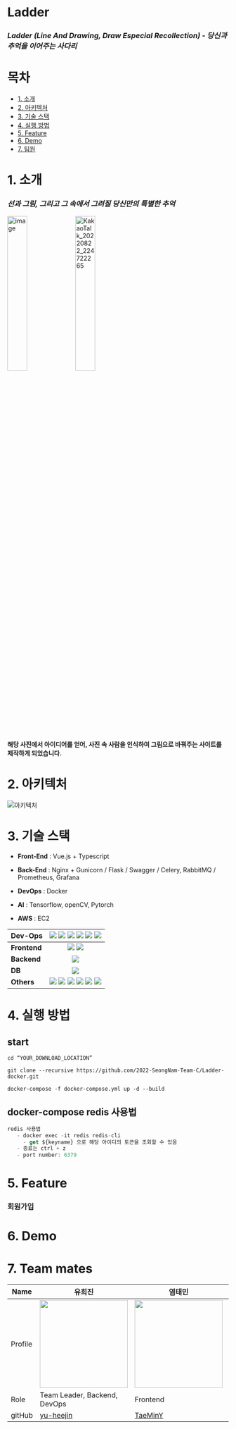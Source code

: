 # Ladder
### *Ladder (Line And Drawing, Draw Especial Recollection) - 당신과 추억을 이어주는 사다리*



# 목차
- [1. 소개](#1-소개)
- [2. 아키텍처](#2-아키텍처)
- [3. 기술 스택](#3-기술-스택)
- [4. 실행 방법](#4-실행-방법)
- [5. Feature](#5-Feature)
- [6. Demo](#6-Demo)
- [7. 팀원](#7-팀원)



# 1. 소개

### *선과 그림, 그리고 그 속에서 그려질 당신만의 특별한 추억*
 <img width="30%" height ="30%" alt="image" src="https://user-images.githubusercontent.com/112270652/193220867-ba97fca5-72d2-46d7-8bf3-2d48b1191408.jpg"> <img width="30%" height ="30%" alt="KakaoTalk_20220822_224722265" src="https://user-images.githubusercontent.com/112270652/193220179-c2b290ce-0d2d-486a-b8c3-d11fa8439203.png">

#### 해당 사진에서 아이디어를 얻어, 사진 속 사람을 인식하여 그림으로 바꿔주는 사이트를 제작하게 되었습니다.

# 2. 아키텍처
![아키텍처](https://user-images.githubusercontent.com/112270652/193219756-00b23a79-14d8-4af4-a492-8abcc38433e0.png)

# 3. 기술 스택
- <b>Front-End</b> : Vue.js + Typescript

- <b>Back-End</b> : Nginx + Gunicorn / Flask / Swagger / Celery, RabbitMQ / Prometheus, Grafana

- <b>DevOps</b> :  Docker

- <b>AI</b> : Tensorflow, openCV, Pytorch

- <b>AWS</b> : EC2

| **Dev-Ops**    |<img src="https://img.shields.io/badge/Docker-2496ED?style=for-the-badge&logo=Docker&logoColor=black"> <img src="https://img.shields.io/badge/NGINX-009639?style=for-the-badge&logo=NGINX&logoColor=black"> <img src="https://img.shields.io/badge/Amazon S3-569A31?style=for-the-badge&logo=amazon%20s3&logoColor=black"> <img src="https://img.shields.io/badge/Amazon EC2-FF9900?style=for-the-badge&logo=amazon%20ec2&logoColor=black"> <img src="https://img.shields.io/badge/Prometheus-E6522C?style=for-the-badge&logo=Prometheus&logoColor=black"> <img src="https://img.shields.io/badge/Grafana-F46800?style=for-the-badge&logo=grafana&logoColor=black">                                                  |
| -------------- | :-------------------------------------------------------------------------------------------------------------------------------------------------------------------------------------------------------------------------------------------------------------------------------------------------------------------------------------------------------------------------------------------------------------------------------------------------------------------------------------------------------------------------------------------------------------------------------------------------------------------------------------------------------------: |
| **Frontend**   | <img src="https://img.shields.io/badge/Vue.js-4FC08D?style=for-the-badge&logo=Vue.js&logoColor=white"> <img src="https://img.shields.io/badge/TypeScript-3178C6?style=for-the-badge&logo=TypeScript&logoColor=black"> |
| **Backend**    |   <img src="https://img.shields.io/badge/Gunicorn-499848?style=for-the-badge&logo=Gunicorn&logoColor=black">        |
| **DB**         |                                                                                                                                                                                                                                                                              <img src="https://img.shields.io/badge/MySQL-4479A1?style=for-the-badge&logo=MySQL&logoColor=black">                                                |
| **Others**     |                                                            <img src="https://img.shields.io/badge/GitHub-100000?style=for-the-badge&logo=github&logoColor=white"> <img src="https://img.shields.io/badge/GitKraken-179287?style=for-the-badge&logo=GitKraken&logoColor=black"> <img src="https://img.shields.io/badge/swagger-85EA2D?style=for-the-badge&logo=swagger&logoColor=black">  <img src="https://img.shields.io/badge/Postman-FF6C37?style=for-the-badge&logo=postman&logoColor=white"> <img src="https://img.shields.io/badge/Slack-4A154B?style=for-the-badge&logo=slack&logoColor=white"> <img src="https://img.shields.io/badge/Notion-000000?style=for-the-badge&logo=notion&logoColor=white">                                                             |




# 4. 실행 방법
## start 

```
cd “YOUR_DOWNLOAD_LOCATION”

git clone --recursive https://github.com/2022-SeongNam-Team-C/Ladder-docker.git

docker-compose -f docker-compose.yml up -d --build

```
## docker-compose redis 사용법

```jsx
redis 사용법
   - docker exec -it redis redis-cli
	 - get ${keyname} 으로 해당 아이디의 토큰을 조회할 수 있음
   - 종료는 ctrl + z
   - port number: 6379
```

# 5. Feature
### 회원가입

# 6. Demo
# 7. Team mates


| Name    | 유희진   |  염태민      | 정혜린         | 정길연        | 구일승    | 최태현    |
| ------- | ---------------------------------------- | ---------------------------------------- | -------------------------------------------- | -------------------------------------- | -------------------------------------- | -------------------------------------- |
| Profile | <img width="200px" src="https://avatars.githubusercontent.com/u/96467030?v=4" />   | <img width="200px" src="https://avatars.githubusercontent.com/u/48385263?v=4" />  | <img width="200px" src="https://avatars.githubusercontent.com/u/81466548?v=4"/>    | <img width="200px" src="https://avatars.githubusercontent.com/u/52391627?v=4">  | <img width="200px" src="https://avatars.githubusercontent.com/u/112270652?v=4" />  | <img width="200px" src="https://avatars.githubusercontent.com/u/102430422?v=4" />         |
| Role    | Team Leader, Backend, DevOps          | Frontend                               | Frontend, Backend   | Backend, DevOps                    | Backend, DevOps     | AI, Backend   |
| gitHub  | [yu-heejin](https://github.com/yu-heejin)                                     | [TaeMinY](https://github.com/TaeMinY)                                   | [HAERYN](https://github.com/HAERYN)                                       | [gilyeon00](https://github.com/gilyeon00)                          | [bun0531](https://github.com/bun0531)                                |  [xogus2394](https://github.com/xogus2394)  

